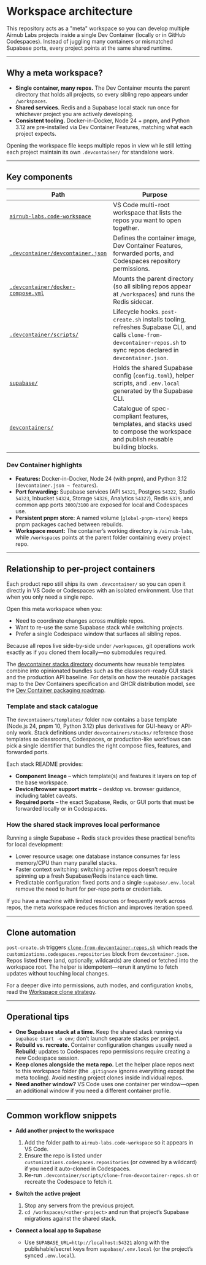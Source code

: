 # Workspace architecture

This repository acts as a "meta" workspace so you can develop multiple Airnub Labs projects inside a single Dev Container (locally or in GitHub Codespaces). Instead of juggling many containers or mismatched Supabase ports, every project points at the same shared runtime.

---

## Why a meta workspace?

* **Single container, many repos.** The Dev Container mounts the parent directory that holds all projects, so every sibling repo appears under `/workspaces`.
* **Shared services.** Redis and a Supabase local stack run once for whichever project you are actively developing.
* **Consistent tooling.** Docker-in-Docker, Node 24 + pnpm, and Python 3.12 are pre-installed via Dev Container Features, matching what each project expects.

Opening the workspace file keeps multiple repos in view while still letting each project maintain its own `.devcontainer/` for standalone work.

---

## Key components

| Path | Purpose |
| ---- | ------- |
| [`airnub-labs.code-workspace`](../airnub-labs.code-workspace) | VS Code multi-root workspace that lists the repos you want to open together. |
| [`.devcontainer/devcontainer.json`](../.devcontainer/devcontainer.json) | Defines the container image, Dev Container Features, forwarded ports, and Codespaces repository permissions. |
| [`.devcontainer/docker-compose.yml`](../.devcontainer/docker-compose.yml) | Mounts the parent directory (so all sibling repos appear at `/workspaces`) and runs the Redis sidecar. |
| [`.devcontainer/scripts/`](../.devcontainer/scripts) | Lifecycle hooks. `post-create.sh` installs tooling, refreshes Supabase CLI, and calls `clone-from-devcontainer-repos.sh` to sync repos declared in `devcontainer.json`. |
| [`supabase/`](../supabase) | Holds the shared Supabase config (`config.toml`), helper scripts, and `.env.local` generated by the Supabase CLI. |
| [`devcontainers/`](../devcontainers) | Catalogue of spec-compliant features, templates, and stacks used to compose the workspace and publish reusable building blocks. |

### Dev Container highlights

* **Features:** Docker-in-Docker, Node 24 (with pnpm), and Python 3.12 (`devcontainer.json → features`).
* **Port forwarding:** Supabase services (API `54321`, Postgres `54322`, Studio `54323`, Inbucket `54324`, Storage `54326`, Analytics `54327`), Redis `6379`, and common app ports `3000`/`3100` are exposed for local and Codespaces use.
* **Persistent pnpm store:** A named volume (`global-pnpm-store`) keeps pnpm packages cached between rebuilds.
* **Workspace mount:** The container’s working directory is `/airnub-labs`, while `/workspaces` points at the parent folder containing every project repo.

---

## Relationship to per-project containers

Each product repo still ships its own `.devcontainer/` so you can open it directly in VS Code or Codespaces with an isolated environment. Use that when you only need a single repo.

Open this meta workspace when you:

* Need to coordinate changes across multiple repos.
* Want to re-use the same Supabase stack while switching projects.
* Prefer a single Codespace window that surfaces all sibling repos.

Because all repos live side-by-side under `/workspaces`, git operations work exactly as if you cloned them locally—no submodules required.

The [devcontainer stacks directory](../devcontainers/stacks/README.md) documents how reusable templates combine into opinionated bundles such as the classroom-ready GUI stack and the production API baseline. For details on how the reusable packages map to the Dev Containers specification and GHCR distribution model, see the [Dev Container packaging roadmap](./devcontainer-spec-alignment.md).

### Template and stack catalogue

The `devcontainers/templates/` folder now contains a base template (Node.js 24, pnpm 10, Python 3.12) plus derivatives for GUI-heavy or API-only work. Stack definitions under `devcontainers/stacks/` reference those templates so classrooms, Codespaces, or production-like workflows can pick a single identifier that bundles the right compose files, features, and forwarded ports.

Each stack README provides:

- **Component lineage** – which template(s) and features it layers on top of the base workspace.
- **Device/browser support matrix** – desktop vs. browser guidance, including tablet caveats.
- **Required ports** – the exact Supabase, Redis, or GUI ports that must be forwarded locally or in Codespaces.

### How the shared stack improves local performance

Running a single Supabase + Redis stack provides these practical benefits for local development:

* Lower resource usage: one database instance consumes far less memory/CPU than many parallel stacks.
* Faster context switching: switching active repos doesn't require spinning up a fresh Supabase/Redis instance each time.
* Predictable configuration: fixed ports and a single `supabase/.env.local` remove the need to hunt for per-repo ports or credentials.

If you have a machine with limited resources or frequently work across repos, the meta workspace reduces friction and improves iteration speed.

---

## Clone automation

`post-create.sh` triggers [`clone-from-devcontainer-repos.sh`](../.devcontainer/scripts/clone-from-devcontainer-repos.sh) which reads the `customizations.codespaces.repositories` block from `devcontainer.json`. Repos listed there (and, optionally, wildcards) are cloned or fetched into the workspace root. The helper is idempotent—rerun it anytime to fetch updates without touching local changes.

For a deeper dive into permissions, auth modes, and configuration knobs, read the [Workspace clone strategy](./clone-strategy.md).

---

## Operational tips

* **One Supabase stack at a time.** Keep the shared stack running via `supabase start -o env`; don’t launch separate stacks per project.
* **Rebuild vs. recreate.** Container configuration changes usually need a **Rebuild**; updates to Codespaces repo permissions require creating a new Codespace session.
* **Keep clones alongside the meta repo.** Let the helper place repos next to this workspace folder (the `.gitignore` ignores everything except the meta tooling). Avoid nesting project clones inside individual repos.
* **Need another window?** VS Code uses one container per window—open an additional window if you need a different container profile.

---

## Common workflow snippets

* **Add another project to the workspace**
  1. Add the folder path to `airnub-labs.code-workspace` so it appears in VS Code.
  2. Ensure the repo is listed under `customizations.codespaces.repositories` (or covered by a wildcard) if you need it auto-cloned in Codespaces.
  3. Re-run `.devcontainer/scripts/clone-from-devcontainer-repos.sh` or recreate the Codespace to fetch it.

* **Switch the active project**
  1. Stop any servers from the previous project.
  2. `cd /workspaces/<other-project>` and run that project’s Supabase migrations against the shared stack.

* **Connect a local app to Supabase**
  * Use `SUPABASE_URL=http://localhost:54321` along with the publishable/secret keys from `supabase/.env.local` (or the project’s synced `.env.local`).
